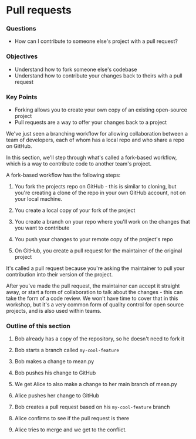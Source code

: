 # Pull requests

<div class="questions">

### Questions

- How can I contribute to someone else's project with a pull request?

</div>

<div class="objectives">

### Objectives

- Understand how to fork someone else's codebase
- Understand how to contribute your changes back to theirs with a pull request

</div>  


<div class="keypoints">

### Key Points

- Forking allows you to create your own copy of an existing open-source project
- Pull requests are a way to offer your changes back to a project

</div>

We've just seen a branching workflow for allowing collaboration between a team
of developers, each of whom has a local repo and who share a repo on GitHub.

In this section, we'll step through what's called a fork-based workflow, which
is a way to contribute code to another team's project.

A fork-based workflow has the following steps:

1. You fork the projects repo on GitHub - this is similar to cloning, but you're
creating a clone of the repo in your own GitHub account, not on your local machine.

2. You create a local copy of your fork of the project

3. You create a branch on your repo where you'll work on the changes that you
want to contribute

4. You push your changes to your remote copy of the project's repo

5. On GitHub, you create a pull request for the maintainer of the original
project

It's called a pull request because you're asking the maintainer to pull your
contribution into their version of the project.

After you've made the pull request, the maintainer can accept it straight away,
or start a form of collaboration to talk about the changes - this can take the 
form of a code review. We won't have time to cover that in this workshop, but
it's a very common form of quality control for open source projects, and is
also used within teams.

### Outline of this section

1. Bob already has a copy of the repository, so he doesn't need to fork it

3. Bob starts a branch called `my-cool-feature`

4. Bob makes a change to mean.py 

5. Bob pushes his change to GitHub

6. We get Alice to also make a change to her main branch of mean.py

7. Alice pushes her change to GitHub

8. Bob creates a pull request based on his `my-cool-feature` branch 

9. Alice confirms to see if the pull request is there

10. Alice tries to merge and we get to the conflict.

